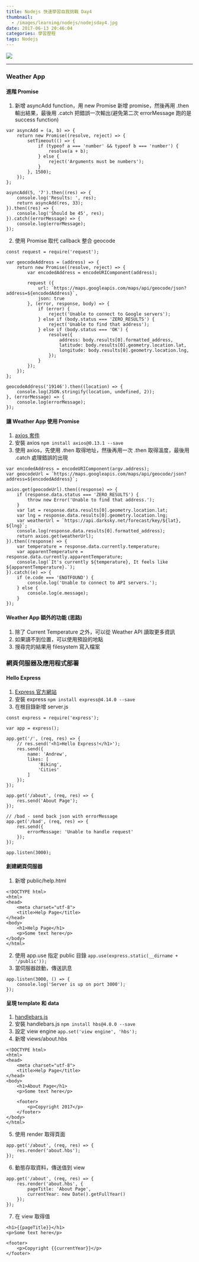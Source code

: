 ```yaml
---
title: Nodejs 快速學習自我挑戰 Day4
thumbnail:
  - /images/learning/nodejs/nodejsday4.jpg
date: 2017-06-13 20:46:04
categories: 學習歷程
tags: Nodejs
---
```

<img src="/images/learning/nodejs/nodejsday4.jpg">

***
### Weather App
#### 進階 Promise
1. 新增 asyncAdd function，用 new Promise 新增 promise，然後再用 .then 輸出結果，最後用 .catch 把錯誤一次輸出(避免第二次 errorMessage 跑的是 success function)
```
var asyncAdd = (a, b) => {
    return new Promise((resolve, reject) => {
        setTimeout(() => {
            if (typeof a === 'number' && typeof b === 'number') {
                resolve(a + b);
            } else {
                reject('Arguments must be numbers');
            }
        }, 1500);
    });
};

asyncAdd(5, '7').then((res) => {
    console.log('Results: ', res);
    return asyncAdd(res, 33);
}).then((res) => {
    console.log('Should be 45', res);
}).catch((errorMessage) => {
    console.log(errorMessage);
});
```
2. 使用 Promise 取代 callback 整合 geocode
```
const request = require('request');

var geocodeAddress = (address) => {
    return new Promise((resolve, reject) => {
        var encodedAddress = encodeURIComponent(address);

        request ({
            url: `https://maps.googleapis.com/maps/api/geocode/json?address=${encodedAddress}`,
            json: true
        }, (error, response, body) => {
            if (error) {
                reject('Unable to connect to Google servers');
            } else if (body.status === 'ZERO_RESULTS') {
                reject('Unable to find that address');
            } else if (body.status === 'OK') {
                resolve({
                    address: body.results[0].formatted_address,
                    latitude: body.results[0].geometry.location.lat,
                    longitude: body.results[0].geometry.location.lng,
                });
            }
        });
    });
};

geocodeAddress('19146').then((location) => {
    console.log(JSON.stringify(location, undefined, 2));
}, (errorMessage) => {
    console.log(errorMessage);
});
```
#### 讓 Weather App 使用 Promise
1. [axios 套件](https://www.npmjs.com/package/axios)
2. 安裝 axios `npm install axios@0.13.1 --save`
3. 使用 axios，先使用 .then 取得地址，然後再用一次 .then 取得溫度，最後用 .catch 處理錯誤的出現
```
var encodedAddress = encodeURIComponent(argv.address);
var geocodeUrl = `https://maps.googleapis.com/maps/api/geocode/json?address=${encodedAddress}`;

axios.get(geocodeUrl).then((response) => {
    if (response.data.status === 'ZERO_RESULTS') {
        throw new Error('Unable to find that address.');
    }
    var lat = response.data.results[0].geometry.location.lat;
    var lng = response.data.results[0].geometry.location.lng;
    var weatherUrl = `https://api.darksky.net/forecast/key/${lat}, ${lng}`;
    console.log(response.data.results[0].formatted_address);
    return axios.get(weatherUrl);
}).then((response) => {
    var temperature = response.data.currently.temperature;
    var apparentTemperature = response.data.currently.apparentTemperature;
    console.log(`It's currently ${temperature}, It feels like ${apparentTemperature}.`);
}).catch((e) => {
    if (e.code === 'ENOTFOUND') {
        console.log('Unable to connect to API servers.');
    } else {
        console.log(e.message);
    }
});
```
#### Weather App 額外的功能 (思路)
1. 除了 Current Temperature 之外，可以從 Weather API 讀取更多資訊
2. 如果讀不到位置，可以使用預設的地點
3. 搜尋完的結果用 filesystem 寫入檔案
### 網頁伺服器及應用程式部署
#### Hello Express
1. [Express 官方網站](http://expressjs.com/)
2. 安裝 express `npm install express@4.14.0 --save`
3. 在根目錄新增 server.js
```
const express = require('express');

var app = express();

app.get('/', (req, res) => {
    // res.send('<h1>Hello Express!</h1>');
    res.send({
        name: 'Andrew',
        likes: [
            'Biking',
            'Cities'
        ]
    });
});

app.get('/about', (req, res) => {
    res.send('About Page');
});

// /bad - send back json with errorMessage
app.get('/bad', (req, res) => {
    res.send({
        errorMessage: 'Unable to handle request'
    });
});

app.listen(3000);
```
#### 創建網頁伺服器
1. 新增 public/help.html
```
<!DOCTYPE html>
<html>
<head>
    <meta charset="utf-8">
    <title>Help Page</title>
</head>
<body>
    <h1>Help Page</h1>
    <p>Some text here</p>
</body>
</html>
```
2. 使用 app.use 指定 public 目錄
`app.use(express.static(__dirname + '/public'));`
3. 當伺服器啟動，傳送訊息
```
app.listen(3000, () => {
    console.log('Server is up on port 3000');
});
```
#### 呈現 template 和 data
1. [handlebars.js](http://handlebarsjs.com/)
2. 安裝 handlebars.js `npm install hbs@4.0.0 --save`
3. 設定 view engine `app.set('view engine', 'hbs');`
4. 新增 views/about.hbs
```
<!DOCTYPE html>
<html>
<head>
    <meta charset="utf-8">
    <title>Help Page</title>
</head>
<body>
    <h1>About Page</h1>
    <p>Some text here</p>

    <footer>
        <p>Copyright 2017</p>
    </footer>
</body>
</html>
```
5. 使用 render 取得頁面
```
app.get('/about', (req, res) => {
    res.render('about.hbs');
});
```
6. 動態存取資料，傳送值到 view
```
app.get('/about', (req, res) => {
    res.render('about.hbs', {
        pageTitle: 'About Page',
        currentYear: new Date().getFullYear()
    });
});
```
7. 在 view 取得值
```
<h1>{{pageTitle}}</h1>
<p>Some text here</p>

<footer>
    <p>Copyright {{currentYear}}</p>
</footer>
```